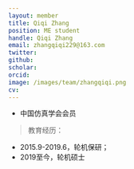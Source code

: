 ```yaml
---
layout: member
title: Qiqi Zhang
position: ME student
handle: Qiqi Zhang
email: zhangqiqi229@163.com
twitter: 
github: 
scholar:
orcid: 
image: /images/team/zhangqiqi.png
cv: 
---
```


- 中国仿真学会会员

> 教育经历：

- 2015.9-2019.6，轮机保研；
- 2019至今，轮机硕士
